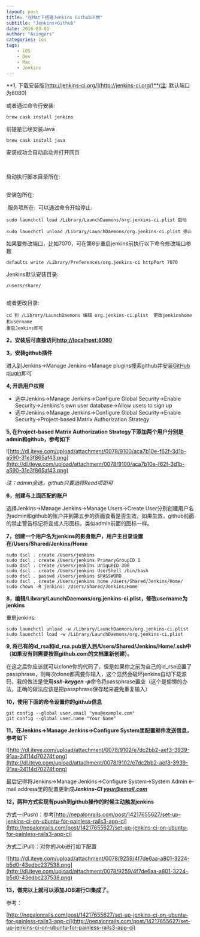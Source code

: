 ```yaml
---
layout: post
title: "在Mac下搭建Jenkins Github环境"
subtitle: "Jenkins+Github"
date: 2016-03-01
author: "Asingers"
categories: ios
tags:
    - iOS
    - Dev
    - Mac
    - Jenkins
---
```



**1, 下载安装版[http://jenkins-ci.org/](http://jenkins-ci.org/)**(注: 默认端口为8080)  
 
或者通过命令行安装:  

    brew cask install jenkins  
    
前提是已经安装Java  

    brew cask install java  
    
安装成功会自动启动并打开网页  
    
<img src="http://7xqmgj.com1.z0.glb.clouddn.com/2016-07-22_%E6%88%AA%E5%9B%BE%202016-07-22%2008%E6%97%B646%E5%88%8621%E7%A7%92.png" alt="" class="shadow"/>   

<img src="http://7xqmgj.com1.z0.glb.clouddn.com/2016-07-22_%E6%88%AA%E5%9B%BE%202016-07-22%2008%E6%97%B647%E5%88%8616%E7%A7%92.png" alt="" class="shadow"/>   

启动执行脚本目录所在:  

<img src="http://7xqmgj.com1.z0.glb.clouddn.com/2016-07-22_%E6%88%AA%E5%9B%BE%202016-07-22%2008%E6%97%B658%E5%88%8648%E7%A7%92.png" alt="" class="shadow"/>  

安装包所在:  

<img src="http://7xqmgj.com1.z0.glb.clouddn.com/2016-07-22_%E6%88%AA%E5%9B%BE%202016-07-22%2009%E6%97%B602%E5%88%8606%E7%A7%92.png" alt="" class="shadow"/>
服务项所在:  

<img src="http://7xqmgj.com1.z0.glb.clouddn.com/2016-07-22_%E6%88%AA%E5%9B%BE%202016-07-22%2009%E6%97%B604%E5%88%8610%E7%A7%92.png" alt="" class="shadow"/> 
可以通过命令开始停止:  

    sudo launchctl load /Library/LaunchDaemons/org.jenkins-ci.plist 启动  
       
    sudo launchctl unload /Library/LaunchDaemons/org.jenkins-ci.plist 停止
    

如果要修改端口，比如7070，可在第8步重启jenkins前执行以下命令修改端口参数

    defaults write /Library/Preferences/org.jenkins-ci httpPort 7070

Jenkins默认安装目录:  

    /users/share/  

<img src="http://7xqmgj.com1.z0.glb.clouddn.com/2016-07-22_%E6%88%AA%E5%9B%BE%202016-07-22%2009%E6%97%B627%E5%88%8623%E7%A7%92.png" alt="" class="shadow"/>  

或者更改目录:  

    cd 到 /Library/LaunchDaemons 编辑 org.jenkins-ci.plist  更改jenkinshome和username
    重启Jenkins即可 

**2，安装后可直接访问[http://localhost:8080](http://localhost:8080/)**

**3，安装github插件**

进入到Jenkins->Manage Jenkins->Manage plugins搜索github并安装[GitHub plugin](http://wiki.jenkins-ci.org/display/JENKINS/Github+Plugin)即可

**4, 开启用户权限**

- 选中Jenkins->Manage Jenkins->Configure Global Security->Enable Security->Jenkins's own user database->Allow users to sign up
- 选中Jenkins->Manage Jenkins->Configure Global Security->Enable Security->Project-based Matrix Authorization Strategy


**5, 在Project-based Matrix Authorization Strategy下添加两个用户分别是admin和github，参考如下**

![http://dl.iteye.com/upload/attachment/0078/9100/aca7b10e-f62f-3d1b-a590-31e3f865af43.png](http://dl.iteye.com/upload/attachment/0078/9100/aca7b10e-f62f-3d1b-a590-31e3f865af43.png)

*注：admin全选，github只要选择Read项即可*

**6，创建与上面匹配的账户**

选择Jenkins->Manage Jenkins->Manage Users->Create User分别创建用户名为admin和github的账户并到第五步的页面查看是否生效，如果生效，github前面的禁止警告标记将变成人形图标，类似admin前面的图标一样。

**7，创建一个用户名为jenkins的影身账户，用户主目录设置在/Users/Shared/Jenkins/Home**

    sudo dscl . create /Users/jenkins
    sudo dscl . create /Users/jenkins PrimaryGroupID 1
    sudo dscl . create /Users/jenkins UniqueID 300  
    sudo dscl . create /Users/jenkins UserShell /bin/bash
    sudo dscl . passwd /Users/jenkins $PASSWORD
    sudo dscl . create /Users/jenkins home /Users/Shared/Jenkins/Home/
    sudo chown -R jenkins: /Users/Shared/Jenkins/Home


**8，编辑/Library/LaunchDaemons/org.jenkins-ci.plist，修改username为jenkins**

重启jenkins:

    sudo launchctl unload -w /Library/LaunchDaemons/org.jenkins-ci.plist
    sudo launchctl load -w /Library/LaunchDaemons/org.jenkins-ci.plist


**9, 将已有的id_rsa和id_rsa.pub放入到/Users/Shared/Jenkins/Home/.ssh中（如果没有则需要按照github.com的文档重新创建）。**

在这之后你应该就可以clone你的代码了，但是如果你之前为自己的id_rsa设置了passphrase，则每次clone都需要你输入，这个显然会破坏jenkins自动下载源码，我的做法是使用***ssh-keygen -p***命令将passphrase置空（这个是偷懒的办法，正确的做法应该是把passphrase保存起来避免重复输入）

**10，使用下面的命令设置你的github信息**

    git config --global user.email "you@example.com"
    git config --global user.name "Your Name"


**11，在Jenkins->Manage Jenkins->Configure System里配置邮件发送信息，参考如下**


![http://dl.iteye.com/upload/attachment/0078/9102/e7dc2bb2-aef3-3939-91aa-24114d70274f.png](http://dl.iteye.com/upload/attachment/0078/9102/e7dc2bb2-aef3-3939-91aa-24114d70274f.png)

最后记得将Jenkins->Manage Jenkins->Configure System->System Admin e-mail address里的配置更新成***Jenkins-CI <your@email.com>***

**12，两种方式实现有push到github操作的时候主动触发jenkins**

方式一(Push)：参考[http://nepalonrails.com/post/14217655627/set-up-jenkins-ci-on-ubuntu-for-painless-rails3-app-ci](http://nepalonrails.com/post/14217655627/set-up-jenkins-ci-on-ubuntu-for-painless-rails3-app-ci)

方式二(Pull)：对你的Job进行如下配置


![http://dl.iteye.com/upload/attachment/0078/9259/4f7de6aa-a801-3224-b5d0-43edbc237538.png](http://dl.iteye.com/upload/attachment/0078/9259/4f7de6aa-a801-3224-b5d0-43edbc237538.png)

**13，做完以上就可以添加JOB进行CI集成了。**

参考：

[http://nepalonrails.com/post/14217655627/set-up-jenkins-ci-on-ubuntu-for-painless-rails3-app-ci](http://nepalonrails.com/post/14217655627/set-up-jenkins-ci-on-ubuntu-for-painless-rails3-app-ci)
